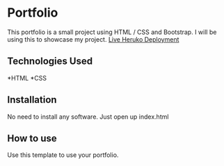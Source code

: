 # Portfolio
This portfolio is a small project using HTML / CSS and Bootstrap. I will be using this to showcase my project.
[Live Heruko Deployment](https://adam-developer.herokuapp.com/)
## Technologies Used
*HTML
*CSS
## Installation
No need to install any software. Just open up index.html
## How to use
Use this template to use your portfolio.

